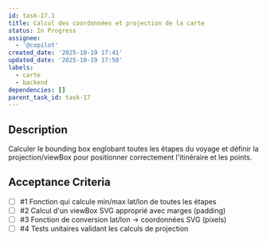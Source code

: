 ```yaml
---
id: task-17.1
title: Calcul des coordonnées et projection de la carte
status: In Progress
assignee:
  - '@copilot'
created_date: '2025-10-19 17:41'
updated_date: '2025-10-19 17:50'
labels:
  - carte
  - backend
dependencies: []
parent_task_id: task-17
---
```


## Description

<!-- SECTION:DESCRIPTION:BEGIN -->
Calculer le bounding box englobant toutes les étapes du voyage et définir la projection/viewBox pour positionner correctement l'itinéraire et les points.
<!-- SECTION:DESCRIPTION:END -->

## Acceptance Criteria
<!-- AC:BEGIN -->
- [ ] #1 Fonction qui calcule min/max lat/lon de toutes les étapes
- [ ] #2 Calcul d'un viewBox SVG approprié avec marges (padding)
- [ ] #3 Fonction de conversion lat/lon → coordonnées SVG (pixels)
- [ ] #4 Tests unitaires validant les calculs de projection
<!-- AC:END -->

